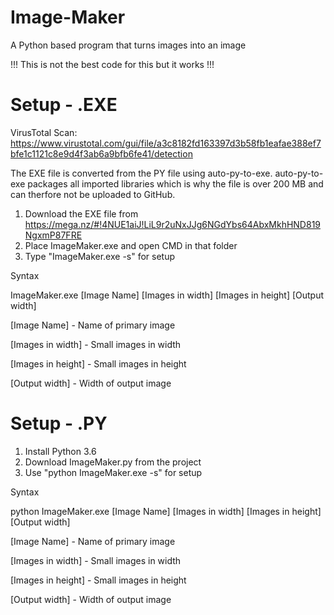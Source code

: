 # Image-Maker
A Python based program that turns images into an image

!!! This is not the best code for this but it works !!!


# Setup - .EXE

VirusTotal Scan: https://www.virustotal.com/gui/file/a3c8182fd163397d3b58fb1eafae388ef7bfe1c1121c8e9d4f3ab6a9bfb6fe41/detection

The EXE file is converted from the PY file using auto-py-to-exe. auto-py-to-exe packages all imported libraries which is why the file is over 200 MB and can therfore not be uploaded to GitHub.

1. Download the EXE file from https://mega.nz/#!4NUE1aiJ!LiL9r2uNxJJg6NGdYbs64AbxMkhHND819NgxmP87FRE
2. Place ImageMaker.exe and open CMD in that folder
3. Type "ImageMaker.exe -s" for setup

Syntax

ImageMaker.exe [Image Name] [Images in width] [Images in height] [Output width]

[Image Name] - Name of primary image

[Images in width] - Small images in width

[Images in height] - Small images in height

[Output width] - Width of output image


# Setup - .PY

1. Install Python 3.6
2. Download ImageMaker.py from the project
3. Use "python ImageMaker.exe -s" for setup

Syntax

python ImageMaker.exe [Image Name] [Images in width] [Images in height] [Output width]

[Image Name] - Name of primary image

[Images in width] - Small images in width

[Images in height] - Small images in height

[Output width] - Width of output image



